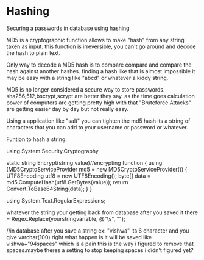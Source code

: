 # Hashing
Securing a passwords in database using hashing


MD5 is a cryptographic function allows to make "hash" from any string taken as input. this function is irreversible, 
you can't go around and decode the hash to plain text.

Only way to decode a MD5 hash is to compare compare and compare the  hash against another hashes.
finding a hash like that is almost impossible it may be easy with a string like "abcd" or whatever a kiddy string.

MD5 is no longer considered a secure way to store passwords. sha256,512,bscrypt,scrypt are better they say.
as the time goes calculation power of computers are getting pretty high with that "Bruteforce Attacks" are getting easier 
day by day but not really easy.

Using a application like "salt" you can tighten the md5 hash its a string of characters that you can add to 
your username or password or whatever.

Funtion to hash a string.

using System.Security.Cryptography

static string Encrypt(string value)//encrypting function
        {
            using (MD5CryptoServiceProvider md5 = new MD5CryptoServiceProvider())
            {
                UTF8Encoding utf8 = new UTF8Encoding();
                byte[] data = md5.ComputeHash(utf8.GetBytes(value));
                return Convert.ToBase64String(data);
            }
        }
        
  
 using System.Text.RegularExpressions;
 
 whatever the string your getting back from database after you saved it there = Regex.Replace(yourstringvariable, @"\s", "");
 
 //in database after you save a string ex: "vishwa" its 6 character and you give varchar(100) right what happen is it will be saved like vishwa+"94spaces" which is a pain
 this is the way i figured to remove that spaces.maybe theres a setting to stop keeping spaces i didn't figured yet?
 
 
 
 
 
 
 
 
 
 
 
 
 
 
 
 
